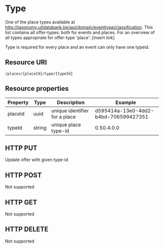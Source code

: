 ---
---

# Type

One of the place types available at http://taxonomy.uitdatabank.be/api/domain/eventtype/classification. This list contains all offer-types: both for events and places. For an overview of all types appropriate for offer-type 'place': [insert link]

Type is required for every place and an event can only have one typeid.

## Resource URI

```
/places/{placeId}/type/{typeId}
```

## Resource properties

| Property	| Type | Description | Example |
|--|--|--|--|
| placeId	| uuid | unique identifier for a place | d595414a-13e0-4dd2-b4bd-706599427351 |
| typeId	| string | unique place type-id | 0.50.4.0.0 |

## HTTP PUT

Update offer with given type-id

## HTTP POST

Not supported

## HTTP GET

Not supported

## HTTP DELETE

Not supported